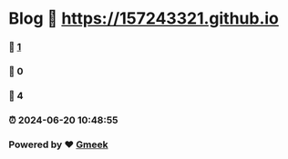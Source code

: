 # Blog :link: https://157243321.github.io 
### :page_facing_up: [1](https://157243321.github.io/tag.html) 
### :speech_balloon: 0 
### :hibiscus: 4 
### :alarm_clock: 2024-06-20 10:48:55 
### Powered by :heart: [Gmeek](https://github.com/Meekdai/Gmeek)
